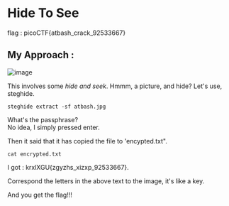 # Hide To See

flag : picoCTF{atbash_crack_92533667}

## My Approach :
![image](https://github.com/user-attachments/assets/db306123-26e8-42c3-87ca-80f2b030369d)                             

This involves some *hide and seek*. Hmmm, a picture, and hide? Let's use, steghide.

```
steghide extract -sf atbash.jpg
```
What's the passphrase?        
No idea, I simply pressed enter.     

Then it said that it has copied the file to 'encypted.txt".        
```
cat encrypted.txt
```
I got : krxlXGU{zgyzhs_xizxp_92533667}.                      

Correspond the letters in the above text to the image, it's like a key. 

And you get the flag!!!
